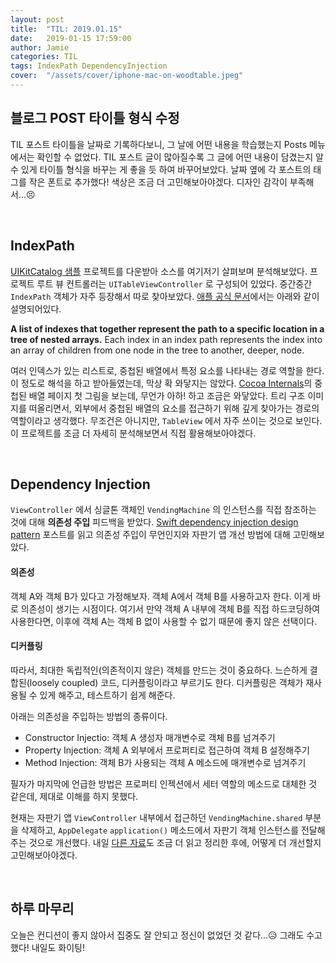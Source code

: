 ```yaml
---
layout: post
title:  "TIL: 2019.01.15"
date:   2019-01-15 17:59:00
author: Jamie
categories: TIL
tags: IndexPath DependencyInjection
cover:  "/assets/cover/iphone-mac-on-woodtable.jpeg"
---
```


## 블로그 POST 타이틀 형식 수정

TIL 포스트 타이틀을 날짜로 기록하다보니, 그 날에 어떤 내용을 학습했는지 Posts 메뉴에서는 확인할 수 없었다. TIL 포스트 글이 많아질수록 그 글에 어떤 내용이 담겼는지 알 수 있게 타이틀 형식을 바꾸는 게 좋을 듯 하여 바꾸어보았다. 날짜 옆에 각 포스트의 태그를 작은 폰트로 추가했다! 색상은 조금 더 고민해보아야겠다. 디자인 감각이 부족해서...😣

<br>

## IndexPath

[UIKitCatalog 샘플](https://developer.apple.com/library/content/samplecode/UICatalog/Introduction/Intro.html) 프로젝트를 다운받아 소스를 여기저기 살펴보며 분석해보았다. 프로젝트 루트 뷰 컨트롤러는 `UITableViewController` 로 구성되어 있었다. 중간중간 `IndexPath` 객체가 자주 등장해서 따로 찾아보았다. [애플 공식 문서](https://developer.apple.com/documentation/foundation/indexpath)에서는 아래와 같이 설명되어있다.

**A list of indexes that together represent the path to a specific location in a tree of nested arrays.** Each index in an index path represents the index into an array of children from one node in the tree to another, deeper, node.

여러 인덱스가 있는 리스트로, 중첩된 배열에서 특정 요소를 나타내는 경로 역할을 한다. 이 정도로 해석을 하고 받아들였는데, 막상 확 와닿지는 않았다. [Cocoa Internals](https://book.naver.com/bookdb/book_detail.nhn?bid=11491848)의 중첩된 배열 페이지 첫 그림을 보는데, 무언가 아하! 하고 조금은 와닿았다. 트리 구조 이미지를 떠올리면서, 외부에서 중첩된 배열의 요소를 접근하기 위해 깊게 찾아가는 경로의 역할이라고 생각했다. 무조건은 아니지만, `TableView` 에서 자주 쓰이는 것으로 보인다. 이 프로젝트를 조금 더 자세히 분석해보면서 직접 활용해보아야겠다.

<br>

## Dependency Injection

`ViewController` 에서 싱글톤 객체인 `VendingMachine` 의 인스턴스를 직접 참조하는 것에 대해 **의존성 주입** 피드백을 받았다. [Swift dependency injection design pattern](https://theswiftdev.com/2018/07/17/swift-dependency-injection-design-pattern/) 포스트를 읽고 의존성 주입이 무언인지와 자판기 앱 개선 방법에 대해 고민해보았다.

#### 의존성

객체 A와 객체 B가 있다고 가정해보자. 객체 A에서 객체 B를 사용하고자 한다. 이게 바로 의존성이 생기는 시점이다. 여기서 만약 객체 A 내부에 객체 B를 직접 하드코딩하여 사용한다면, 이후에 객체 A는 객체 B 없이 사용할 수 없기 때문에 좋지 않은 선택이다.

#### 디커플링

따라서, 최대한 독립적인(의존적이지 않은) 객체를 만드는 것이 중요하다. 느슨하게 결합된(loosely coupled) 코드, 디커플링이라고 부르기도 한다. 디커플링은 객체가 재사용될 수 있게 해주고, 테스트하기 쉽게 해준다.

아래는 의존성을 주입하는 방법의 종류이다.

- Constructor Injectio: 객체 A 생성자 매개변수로 객체 B를 넘겨주기
- Property Injection: 객체 A 외부에서 프로퍼티로 접근하여 객체 B 설정해주기
- Method Injection: 객체 B가 사용되는 객체 A 메소드에 매개변수로 넘겨주기 

필자가 마지막에 언급한 방법은 프로퍼티 인젝션에서 세터 역할의 메소드로 대체한 것 같은데, 제대로 이해를 하지 못했다. 

현재는 자판기 앱  `ViewController` 내부에서 접근하던 `VendingMachine.shared` 부분을 삭제하고, `AppDelegate` `application()` 메소드에서 자판기 객체 인스턴스를 전달해주는 것으로 개선했다. 내일 [다른 자료](http://ilya.puchka.me/dependency-injection-in-swift/)도 조금 더 읽고 정리한 후에, 어떻게 더 개선할지 고민해보아야겠다.

<br>

## 하루 마무리

오늘은 컨디션이 좋지 않아서 집중도 잘 안되고 정신이 없었던 것 같다...😥 그래도 수고했다! 내일도 화이팅!